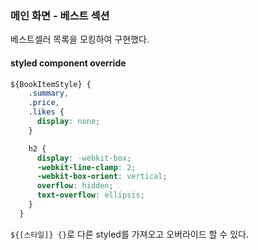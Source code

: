 ### 메인 화면 - 베스트 섹션
베스트셀러 목록을 모킹하여 구현했다.  
#### styled component override
```css
${BookItemStyle} {  
    .summary,
    .price,
    .likes {
      display: none;
    }

    h2 {
      display: -webkit-box;
      -webkit-line-clamp: 2;
      -webkit-box-orient: vertical;
      overflow: hidden;
      text-overflow: ellipsis;
    }
  }
```
`${[스타일]} {}`로 다른 styled를 가져오고 오버라이드 할 수 있다.  
